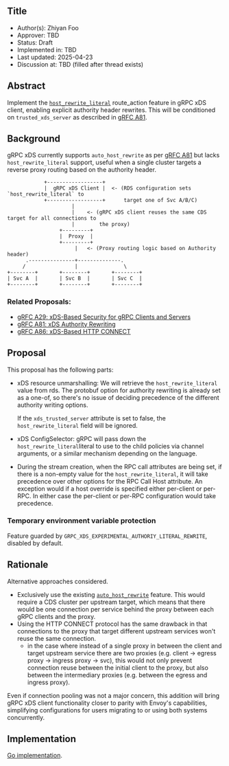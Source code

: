 Title
----
* Author(s): Zhiyan Foo
* Approver: TBD
* Status: Draft
* Implemented in: TBD
* Last updated: 2025-04-23
* Discussion at: TBD (filled after thread exists)

## Abstract

Implement the 
[`host_rewrite_literal`][envoy-host_rewrite_literal]
route_action feature in gRPC xDS client, enabling explicit authority header rewrites. This will
be conditioned on `trusted_xds_server` as described in [gRFC A81][A81].


## Background

gRPC xDS currently supports `auto_host_rewrite` as per [gRFC A81][A81] but lacks `host_rewrite_literal`
support, useful when a single cluster targets a reverse proxy routing based on the authority
header.
```
            +------------------+
            |  gRPC xDS Client |  <- (RDS configuration sets `host_rewrite_literal` to
            +------------------+      target one of Svc A/B/C)
                     |
                     |    <- (gRPC xDS client reuses the same CDS target for all connections to
                     |        the proxy)
                 +---------+
                 |  Proxy  |
                 +---------+
                      |   <- (Proxy routing logic based on Authority header)
      .---------------+--------------.
     /                |               \
+--------+       +--------+       +--------+
| Svc A  |       | Svc B  |       | Svc C  |
+--------+       +--------+       +--------+
```

### Related Proposals:
* [gRFC A29: xDS-Based Security for gRPC Clients and Servers][A29]
* [gRFC A81: xDS Authority Rewriting][A81]
* [gRFC A86: xDS-Based HTTP CONNECT][A86]


## Proposal

This proposal has the following parts:
- xDS resource unmarshalling: We will retrieve the `host_rewrite_literal` value from rds. The
  protobuf option for authority rewriting is already set as a one-of, so there's no issue of
  deciding precedence of the different authority writing options.

  If the `xds_trusted_server` attribute is set to false, the `host_rewrite_literal` field will
  be ignored.

- xDS ConfigSelector: gRPC will pass down the `host_rewrite_literal`literal to use to the child
  policies via channel arguments, or a similar mechanism depending on the language.

- During the stream creation, when the RPC call attributes are being set, if there is a non-empty
  value for the `host_rewrite_literal`, it will take precedence over other options for the RPC
  Call Host attribute. An exception would if a host override is specified either per-client or
  per-RPC. In either case the per-client or per-RPC configuration would take precedence.


### Temporary environment variable protection

Feature guarded by `GRPC_XDS_EXPERIMENTAL_AUTHORIY_LITERAL_REWRITE`, disabled by default.

## Rationale

Alternative approaches considered.
- Exclusively use the existing [`auto_host_rewrite`][route_action] feature. This would require a
  CDS cluster per upstream target, which means that there would be one connection per service
  behind the proxy between each gRPC clients and the proxy.
- Using the HTTP CONNECT protocol has the same drawback in that connections to the proxy that
  target different upstream services won't reuse the same connection.
   - in the case where instead of a single proxy in between the client and target upstream
     service there are two proxies (e.g. client -> egress proxy -> ingress proxy -> svc), this
     would not only prevent connection reuse between the initial client to the proxy, but also
     between the intermediary proxies (e.g. between the egress and ingress proxy).

Even if connection pooling was not a major concern, this addition will bring gRPC xDS client
functionality closer to parity with Envoy's capabilities, simplifying configurations for users
migrating to or using both systems concurrently.

## Implementation

[Go implementation](https://github.com/zhiyanfoo/grpc-go/pull/2).

[A29]: A29-xds-tls-security.md
[A81]: A81-xds-authority-rewriting.md
[A86]: https://github.com/grpc/proposal/pull/455
[envoy-host_rewrite_literal]: https://www.envoyproxy.io/docs/envoy/latest/api-v3/config/route/v3/route_components.proto#envoy-v3-api-field-config-route-v3-routeaction-host-rewrite-literal
[route_action]: https://www.envoyproxy.io/docs/envoy/latest/api-v3/config/route/v3/route_components.proto
